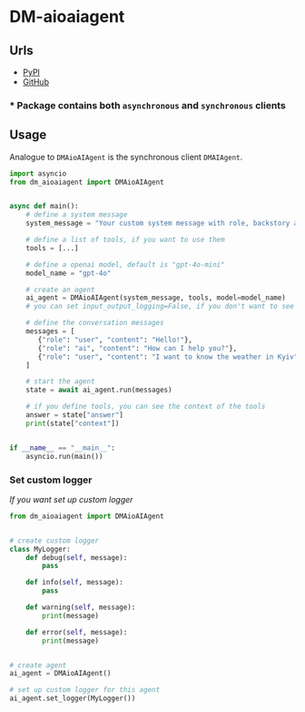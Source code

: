 # DM-aioaiagent

## Urls

* [PyPI](https://pypi.org/project/dm-aioaiagent)
* [GitHub](https://github.com/MykhLibs/dm-aioaiagent)

### * Package contains both `asynchronous` and `synchronous` clients

## Usage

Analogue to `DMAioAIAgent` is the synchronous client `DMAIAgent`.

```python
import asyncio
from dm_aioaiagent import DMAioAIAgent


async def main():
    # define a system message
    system_message = "Your custom system message with role, backstory and goal"

    # define a list of tools, if you want to use them
    tools = [...]

    # define a openai model, default is "gpt-4o-mini"
    model_name = "gpt-4o"

    # create an agent
    ai_agent = DMAioAIAgent(system_message, tools, model=model_name)
    # you can set input_output_logging=False, if you don't want to see the input and output messages from agent

    # define the conversation messages
    messages = [
       {"role": "user", "content": "Hello!"},
       {"role": "ai", "content": "How can I help you?"},
       {"role": "user", "content": "I want to know the weather in Kyiv"},
    ]

    # start the agent
    state = await ai_agent.run(messages)

    # if you define tools, you can see the context of the tools
    answer = state["answer"]
    print(state["context"])


if __name__ == "__main__":
    asyncio.run(main())
```

### Set custom logger

_If you want set up custom logger_

```python
from dm_aioaiagent import DMAioAIAgent


# create custom logger
class MyLogger:
    def debug(self, message):
        pass

    def info(self, message):
        pass

    def warning(self, message):
        print(message)

    def error(self, message):
        print(message)


# create agent
ai_agent = DMAioAIAgent()

# set up custom logger for this agent
ai_agent.set_logger(MyLogger())
```
